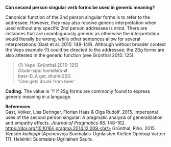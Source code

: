**Can second person singular verb forms be used in generic meaning?**

Canonical function of the 2nd person singular forms is to refer to the addressee. However, they may also receive generic interpretation when used without any specific 2nd person addressee is mind. There are instances that are unambiguously generic as otherwise the interpretation would literally be wrong, while other sentences allow for several interpretations (Gast et al. 2015: 148-149). Although without broader context the Veps example (1) could be directed to the addressee, the 2Sg forms are also attested in the generic function (see Grünthal 2015: 125). 

>(1) Veps (Grünthal 2015: 125)<br/>
>*Olude-spai  humalstu-**d***<br/>
>beer-ELA get_drunk-2SG<br/>
>'One gets drunk from beer’

**Coding.** The value is '1' if 2Sg forms are commonly found to express generic meaning in a language.

**References**<br/>
Gast, Volker, Lisa Deringer, Florian Haas & Olga Rudolf. 2015. Impersonal uses of the second person singular: A pragmatic analysis of generalization and empathy effects. *Journal of Pragmatics* 88. 148–162. https://doi.org/10.1016/j.pragma.2014.12.009.<br/>
Grünthal, Riho. 2015. *Vepsän kielioppi* (Apuneuvoja Suomalais-Ugrilaisten Kielten Opintoja Varten 17). Helsinki: Suomalais-Ugrilainen Seura.

